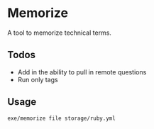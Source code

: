 # Memorize

A tool to memorize technical terms.  

## Todos

* Add in the ability to pull in remote questions
* Run only tags

## Usage

```
exe/memorize file storage/ruby.yml
```
